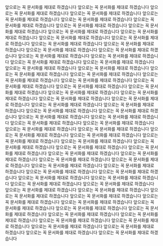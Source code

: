 <!-- ---
title: 앞으로는 꼭 문서화를 제대로 하겠습니다
date: 2019-09-23
tags: ["blog", "work"]
excerpt: 앞으로는 꼭 문서화를 제대로 하겠습니다
image: http://img.youtube.com/vi/TpPwI_Lo0YY/0.jpg
--- -->

앞으로는 꼭 문서화를 제대로 하겠습니다 앞으로는 꼭 문서화를 제대로 하겠습니다 앞으로는 꼭 문서화를 제대로 하겠습니다 앞으로는 꼭 문서화를 제대로 하겠습니다 앞으로는 꼭 문서화를 제대로 하겠습니다 앞으로는 꼭 문서화를 제대로 하겠습니다 앞으로는 꼭 문서화를 제대로 하겠습니다 앞으로는 꼭 문서화를 제대로 하겠습니다 앞으로는 꼭 문서화를 제대로 하겠습니다 앞으로는 꼭 문서화를 제대로 하겠습니다 앞으로는 꼭 문서화를 제대로 하겠습니다 앞으로는 꼭 문서화를 제대로 하겠습니다 앞으로는 꼭 문서화를 제대로 하겠습니다 앞으로는 꼭 문서화를 제대로 하겠습니다 앞으로는 꼭 문서화를 제대로 하겠습니다 앞으로는 꼭 문서화를 제대로 하겠습니다 앞으로는 꼭 문서화를 제대로 하겠습니다 앞으로는 꼭 문서화를 제대로 하겠습니다 앞으로는 꼭 문서화를 제대로 하겠습니다 앞으로는 꼭 문서화를 제대로 하겠습니다 앞으로는 꼭 문서화를 제대로 하겠습니다 앞으로는 꼭 문서화를 제대로 하겠습니다 앞으로는 꼭 문서화를 제대로 하겠습니다 앞으로는 꼭 문서화를 제대로 하겠습니다 앞으로는 꼭 문서화를 제대로 하겠습니다 앞으로는 꼭 문서화를 제대로 하겠습니다 앞으로는 꼭 문서화를 제대로 하겠습니다 앞으로는 꼭 문서화를 제대로 하겠습니다 앞으로는 꼭 문서화를 제대로 하겠습니다 앞으로는 꼭 문서화를 제대로 하겠습니다 앞으로는 꼭 문서화를 제대로 하겠습니다 앞으로는 꼭 문서화를 제대로 하겠습니다 앞으로는 꼭 문서화를 제대로 하겠습니다 앞으로는 꼭 문서화를 제대로 하겠습니다 앞으로는 꼭 문서화를 제대로 하겠습니다 앞으로는 꼭 문서화를 제대로 하겠습니다 앞으로는 꼭 문서화를 제대로 하겠습니다 앞으로는 꼭 문서화를 제대로 하겠습니다 앞으로는 꼭 문서화를 제대로 하겠습니다 앞으로는 꼭 문서화를 제대로 하겠습니다 앞으로는 꼭 문서화를 제대로 하겠습니다 앞으로는 꼭 문서화를 제대로 하겠습니다 앞으로는 꼭 문서화를 제대로 하겠습니다 앞으로는 꼭 문서화를 제대로 하겠습니다 앞으로는 꼭 문서화를 제대로 하겠습니다 앞으로는 꼭 문서화를 제대로 하겠습니다 앞으로는 꼭 문서화를 제대로 하겠습니다 앞으로는 꼭 문서화를 제대로 하겠습니다 앞으로는 꼭 문서화를 제대로 하겠습니다 앞으로는 꼭 문서화를 제대로 하겠습니다 앞으로는 꼭 문서화를 제대로 하겠습니다 앞으로는 꼭 문서화를 제대로 하겠습니다 앞으로는 꼭 문서화를 제대로 하겠습니다 앞으로는 꼭 문서화를 제대로 하겠습니다 앞으로는 꼭 문서화를 제대로 하겠습니다 앞으로는 꼭 문서화를 제대로 하겠습니다 앞으로는 꼭 문서화를 제대로 하겠습니다 앞으로는 꼭 문서화를 제대로 하겠습니다 앞으로는 꼭 문서화를 제대로 하겠습니다 앞으로는 꼭 문서화를 제대로 하겠습니다 앞으로는 꼭 문서화를 제대로 하겠습니다 앞으로는 꼭 문서화를 제대로 하겠습니다 앞으로는 꼭 문서화를 제대로 하겠습니다 앞으로는 꼭 문서화를 제대로 하겠습니다 앞으로는 꼭 문서화를 제대로 하겠습니다 앞으로는 꼭 문서화를 제대로 하겠습니다 앞으로는 꼭 문서화를 제대로 하겠습니다 앞으로는 꼭 문서화를 제대로 하겠습니다 앞으로는 꼭 문서화를 제대로 하겠습니다 앞으로는 꼭 문서화를 제대로 하겠습니다 앞으로는 꼭 문서화를 제대로 하겠습니다 앞으로는 꼭 문서화를 제대로 하겠습니다 앞으로는 꼭 문서화를 제대로 하겠습니다 앞으로는 꼭 문서화를 제대로 하겠습니다 앞으로는 꼭 문서화를 제대로 하겠습니다 앞으로는 꼭 문서화를 제대로 하겠습니다 앞으로는 꼭 문서화를 제대로 하겠습니다 앞으로는 꼭 문서화를 제대로 하겠습니다 앞으로는 꼭 문서화를 제대로 하겠습니다 앞으로는 꼭 문서화를 제대로 하겠습니다 